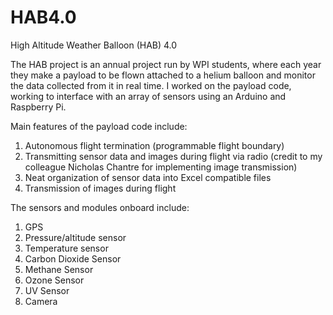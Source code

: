 # HAB4.0
High Altitude Weather Balloon (HAB) 4.0

The HAB project is an annual project run by WPI students, where each year they make a payload to be flown attached to a helium balloon and monitor the data collected from it in real time. I worked on the payload code, working to interface with an array of sensors using an Arduino and Raspberry Pi.

Main features of the payload code include:
1. Autonomous flight termination (programmable flight boundary)
2. Transmitting sensor data and images during flight via radio (credit to my colleague Nicholas Chantre for implementing image transmission)
3. Neat organization of sensor data into Excel compatible files
4. Transmission of images during flight 

The sensors and modules onboard include:
1. GPS
2. Pressure/altitude sensor
3. Temperature sensor
4. Carbon Dioxide Sensor
5. Methane Sensor
6. Ozone Sensor
7. UV Sensor
8. Camera
